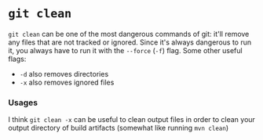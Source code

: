 # `git clean`
`git clean` can be one of the most dangerous commands of git: it'll remove any files that are not tracked or ignored. Since it's always dangerous to run it, you always have to run it with the `--force` (`-f`) flag. Some other useful flags:

* `-d` also removes directories
* `-x` also removes ignored files

### Usages
I think `git clean -x` can be useful to clean output files in order to clean your output directory of build artifacts (somewhat like running `mvn clean`)
